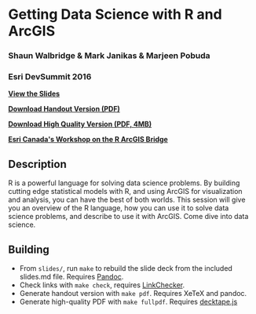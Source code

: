 Getting Data Science with R and ArcGIS
======================================

### Shaun Walbridge & Mark Janikas & Marjeen Pobuda
### Esri DevSummit 2016

**[View the Slides](https://4326.us/esri/r/)**

**[Download Handout Version (PDF)](https://4326.us/esri/r/devsummit-2016-data-science-r-arcgis-presentation-handout.pdf)**

**[Download High Quality Version (PDF, 4MB)](https://4326.us/esri/r/devsummit-2016-data-science-r-arcgis-presentation-full.pdf)**

**[Esri Canada's Workshop on the R ArcGIS Bridge](https://github.com/cplouffe/r-arcgis-workshop)**

Description
-----------

R is a powerful language for solving data science problems.
By building cutting edge statistical models with R, and
using ArcGIS for visualization and analysis, you can have the
best of both worlds. This session will give you an overview of the
R language, how you can use it to solve data science problems, and
describe to use it with ArcGIS. Come dive into data science.

Building
--------

 - From `slides/`, run `make` to rebuild the slide deck from the included slides.md file. Requires [Pandoc](http://johnmacfarlane.net/pandoc/).
 - Check links with `make check`, requires [LinkChecker](https://pypi.python.org/pypi/LinkChecker).
 - Generate handout version with `make pdf`. Requires XeTeX and pandoc.
 - Generate high-quality PDF with `make fullpdf`. Requires [decktape.js](https://github.com/astefanutti/decktape)
